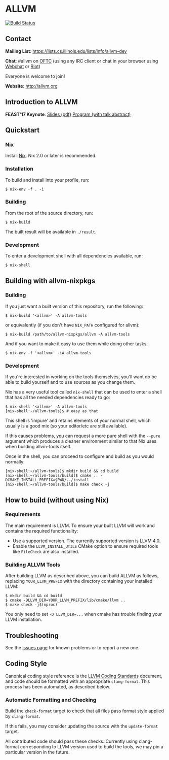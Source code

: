 # ALLVM

[![Build Status](https://travis-ci.org/allvm/allvm-tools.svg?branch=master)](https://travis-ci.org/allvm/allvm-tools)

## Contact

**Mailing List**: https://lists.cs.illinois.edu/lists/info/allvm-dev

**Chat**: #allvm on [OFTC](https://www.oftc.net/)
  (using any IRC client or chat in your browser using
  [Webchat](https://webchat.oftc.net/?nick=&channels=%23allvm&uio=d4) or
  [Riot](https://riot.im/app/#/room/#_oftc_#allvm:matrix.org))

Everyone is welcome to join!

**Website**: http://allvm.org

## Introduction to ALLVM

**FEAST'17 Keynote**: [Slides (pdf)](https://tc.gtisc.gatech.edu/feast17/papers/allvm.pdf) [Program (with talk abstract)](https://tc.gtisc.gatech.edu/feast17/program.html)


## Quickstart

### Nix

Install [Nix](https://nixos.org/nix).
Nix 2.0 or later is recommended.

### Installation

To build and install into your profile, run:

```console
$ nix-env -f . -i
```

### Building
From the root of the source directory, run:

```console
$ nix-build
```

The built result will be available in `./result`.

### Development

To enter a development shell with all dependencies available, run:

```console
$ nix-shell
```

## Building with allvm-nixpkgs

### Building
If you just want a built version of this repository, run the following:

```console
$ nix-build '<allvm>' -A allvm-tools
```

or equivalently (if you don't have `NIX_PATH` configured for allvm):

```console
$ nix-build /path/to/allvm-nixpkgs/allvm -A allvm-tools
```

And if you want to make it easy to use them while doing other tasks:

```console
$ nix-env -f '<allvm>' -iA allvm-tools
```

### Development

If you're interested in working on the tools themselves,
you'll want do be able to build yourself and to use
sources as you change them.

Nix has a very useful tool called `nix-shell` that can
be used to enter a shell that has all the needed dependencies
ready to go:

```console
$ nix-shell '<allvm>' -A allvm-tools
[nix-shell:~/allvm-tools]$ # easy as that
```
This shell is 'impure' and retains elements of your normal shell,
which usually is a good mix (so your editor/etc are still available).

If this causes problems, you can request a more pure shell
with the `--pure` argument which produces a cleaner environment
similar to that Nix uses when building allvm-tools itself.

Once in the shell, you can proceed to configure and build
as you would normally:

```console
[nix-shell:~/allvm-tools]$ mkdir build && cd build
[nix-shell:~/allvm-tools/build]$ cmake .. -DCMAKE_INSTALL_PREFIX=$PWD/../install
[nix-shell:~/allvm-tools/build]$ make check -j
```


## How to build (without using Nix)

### Requirements

The main requirement is LLVM.
To ensure your built LLVM will work and contains the required functionality:

* Use a supported version.  The currently supported version is LLVM 4.0.
* Enable the `LLVM_INSTALL_UTILS` CMake option to ensure required tools like `FileCheck` are also installed.

### Building ALLVM Tools

After building LLVM as described above, you can build ALLVM as follows,
replacing `YOUR_LLVM_PREFIX` with the directory containing your installed LLVM:

```console
$ mkdir build && cd build
$ cmake -DLLVM_DIR=YOUR_LLVM_PREFIX/lib/cmake/llvm ..
$ make check -j$(nproc)
```
You only need to set `-D LLVM_DIR=...` when cmake has trouble finding your LLVM installation.

## Troubleshooting

See the [issues page](https://github.com/allvm/allvm-tools/issues) for known problems or to report a new one.


## Coding Style

Canonical coding style reference is the [LLVM Coding Standards](http://llvm.org/docs/CodingStandards.html) document,
and code should be formatted with an appropriate `clang-format`.  This process has been automated, as described below.

### Automatic Formatting and Checking

Build the `check-format` target to check that all files pass format style applied by `clang-format`.

If this fails, you may consider updating the source with the `update-format` target.

All contributed code should pass these checks.  Currently using clang-format corresponding
to LLVM version used to build the tools, we may pin a particular version in the future.
